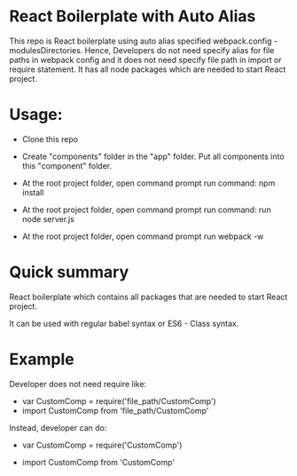 # React Boilerplate with Auto Alias #

This repo is React boilerplate using auto alias specified webpack.config - modulesDirectories.
Hence, Developers do not need specify alias for file paths in webpack config and it does not need specify file path in import or require statement.
It has all node packages which are needed to start React project.

# Usage: #

* Clone this repo

* Create "components" folder in the "app" folder. Put all components into this "component" folder.

* At the root project folder, open command prompt run command: npm install

* At the root project folder, open command prompt run command: run node server.js 

* At the root project folder, open command prompt run webpack -w 

# Quick summary #
React boilerplate which contains all packages that are needed to start React project.

It can be used with regular babel syntax or ES6 - Class syntax.

# Example #
Developer does not need require like:

* var CustomComp = require('file_path/CustomComp') 
* import CustomComp from 'file_path/CustomComp'

Instead, developer can do:

* var CustomComp = require('CustomComp')

* import CustomComp from 'CustomComp'
